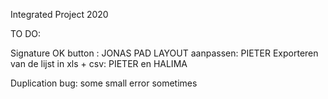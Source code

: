 Integrated Project 2020


TO DO:

Signature OK button : JONAS 
PAD LAYOUT aanpassen: PIETER
Exporteren van de lijst in xls + csv: PIETER en HALIMA

Duplication bug: some small error sometimes 
